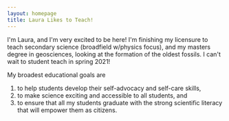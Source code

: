 ```yaml
---
layout: homepage
title: Laura Likes to Teach!
---
```

I'm Laura, and I'm very excited to be here! I'm finishing my licensure to teach secondary science (broadfield w/physics focus), and my masters degree in geosciences, looking at the formation of the oldest fossils. I can't wait to student teach in spring 2021!

My broadest educational goals are 
1. to help students develop their self-advocacy and self-care skills, 
2. to make science exciting and accessible to all students, and 
3. to ensure that all my students graduate with the strong scientific literacy that will empower them as citizens. 
